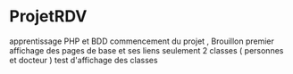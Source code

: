 # ProjetRDV
apprentissage PHP et BDD
commencement du projet , Brouillon
premier affichage des pages de base et ses liens 
seulement 2 classes ( personnes et docteur )
test d'affichage des classes 
